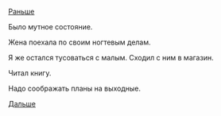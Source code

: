 [Раньше](2018.11.23.md)

Было мутное состояние.

Жена поехала по своим ногтевым делам.

Я же остался тусоваться с малым. Сходил с ним в магазин.

Читал книгу.

Надо соображать планы на выходные.

[Дальше](2018.11.25.md)